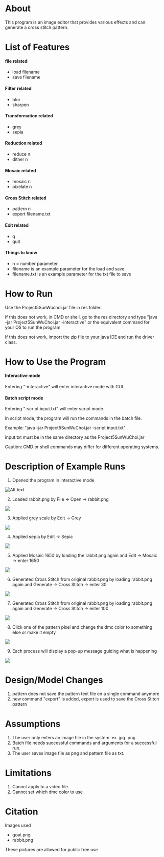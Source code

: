 # About

This program is an image editor that provides various effects and can generate a cross stitch pattern.

# List of Features

#### file related
- load filename
- save filename

#### Filter related
- blur
- sharpen

#### Transformation related
- grey
- sepia
        
#### Reduction related
- reduce n
- dither n

#### Mosaic related
- mosaic n
- pixelate n

#### Cross Stitch related
- pattern n
- export filename.txt

#### Exit related
- q
- quit

#### Things to know
- n = number parameter
- filename is an example parameter for the load and save
- filename.txt is an example parameter for the txt file to save
        
# How to Run

Use the Project5SunWuchoi.jar file in res folder.

If this does not work, in CMD or shell, go to the res directory
and type  "java -jar Project5SunWuChoi.jar -interactive" or the equivalent command for your OS to run the program

If this does not work, import the zip file to your java IDE and run the driver class.
    
# How to Use the Program

#### Interactive mode

Entering "-interactive" will enter interactive mode with GUI.
            
#### Batch script mode

Entering "-script input.txt" will enter script mode.

In script mode, the program will run the commands in the batch file.

Example: "java -jar Project5SunWuChoi.jar -script input.txt"

input.txt must be in the same directory as the Project5SunWuChoi.jar

Caution: CMD or shell commands may differ for different operating systems.
       

# Description of Example Runs

1. Opened the program in interactive mode

![Alt text](Res/Screenshots/1_Nothing_loaded.png?raw=true "Interactive Mode")

2. Loaded rabbit.png by File -> Open -> rabbit.png

![](Res/Screenshots/2_Original_Image.png)

3. Applied grey scale by Edit -> Grey

![](Res/Screenshots/3_Grey_applied.png)

4. Applied sepia by Edit -> Sepia

![](Res/Screenshots/4_Sepia_applied.png)

5. Applied Mosaic 1650 by loading the rabbit.png again and Edit -> Mosaic -> enter 1650

![](Res/Screenshots/5_Mosaic_1650_applied.png)

6. Generated Cross Stitch from original rabbit.png by loading rabbit.png again and Generate -> Cross Stitch -> enter 30

![](Res/Screenshots/6-1_Cross_Stitch_30.png)

7. Generated Cross Stitch from original rabbit.png by loading rabbit.png again and Generate -> Cross Stitch -> enter 100

![](Res/Screenshots/6-2_Cross_Stitch_100.png)

8. Click one of the pattern pixel and change the dmc color to something else or make it empty

![](Res/Screenshots/7_Dmc_Swap_Window.png)

9. Each process will display a pop-up message guiding what is happening

![](Res/Screenshots/8_User_Friendly_Window.png)


# Design/Model Changes
    
1. pattern does not save the pattern text file on a single command anymore
2. new command "export" is added, export is used to save the Cross Stitch pattern
 
# Assumptions

1. The user only enters an image file in the system. ex .jpg .png
2. Batch file needs successful commands and arguments for a successful run.
3. The user saves image file as png and pattern file as txt.
   
# Limitations
        
1. Cannot apply to a video file.
2. Cannot set which dmc color to use
        
# Citation

Images used
- goat.png
- rabbit.png

These pictures are allowed for public free use


    
